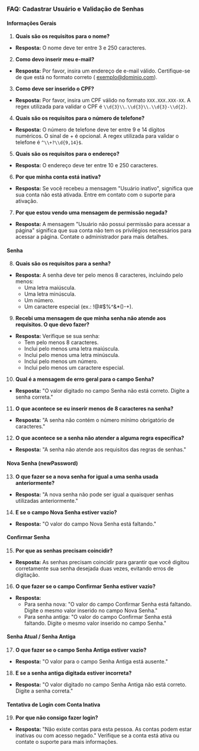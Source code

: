 ### FAQ: Cadastrar Usuário e Validação de Senhas

#### Informações Gerais

1. **Quais são os requisitos para o nome?**

- **Resposta:** O nome deve ter entre 3 e 250 caracteres.

2. **Como devo inserir meu e-mail?**

- **Resposta:** Por favor, insira um endereço de e-mail válido. Certifique-se de que está no formato correto (
  exemplo@dominio.com).

3. **Como deve ser inserido o CPF?**

- **Resposta:** Por favor, insira um CPF válido no formato `XXX.XXX.XXX-XX`. A regex utilizada para validar o CPF
  é `\\d{3}\\.\\d{3}\\.\\d{3}-\\d{2}`.

4. **Quais são os requisitos para o número de telefone?**

- **Resposta:** O número de telefone deve ter entre 9 e 14 dígitos numéricos. O sinal de + é opcional. A regex utilizada
  para validar o telefone é `^\\+?\\d{9,14}$`.

5. **Quais são os requisitos para o endereço?**

- **Resposta:** O endereço deve ter entre 10 e 250 caracteres.

6. **Por que minha conta está inativa?**

- **Resposta:** Se você recebeu a mensagem "Usuário inativo", significa que sua conta não está ativada. Entre em contato
  com o suporte para ativação.

7. **Por que estou vendo uma mensagem de permissão negada?**

- **Resposta:** A mensagem "Usuário não possui permissão para acessar a página" significa que sua conta não tem os
  privilégios necessários para acessar a página. Contate o administrador para mais detalhes.

#### Senha

8. **Quais são os requisitos para a senha?**

- **Resposta:** A senha deve ter pelo menos 8 caracteres, incluindo pelo menos:
    - Uma letra maiúscula.
    - Uma letra minúscula.
    - Um número.
    - Um caractere especial (ex.: !@#$%^&*()-+).

9. **Recebi uma mensagem de que minha senha não atende aos requisitos. O que devo fazer?**

- **Resposta:** Verifique se sua senha:
    - Tem pelo menos 8 caracteres.
    - Inclui pelo menos uma letra maiúscula.
    - Inclui pelo menos uma letra minúscula.
    - Inclui pelo menos um número.
    - Inclui pelo menos um caractere especial.

10. **Qual é a mensagem de erro geral para o campo Senha?**

- **Resposta:** "O valor digitado no campo Senha não está correto. Digite a senha correta."

11. **O que acontece se eu inserir menos de 8 caracteres na senha?**

- **Resposta:** "A senha não contém o número mínimo obrigatório de caracteres."

12. **O que acontece se a senha não atender a alguma regra específica?**

- **Resposta:** "A senha não atende aos requisitos das regras de senhas."

#### Nova Senha (newPassword)

13. **O que fazer se a nova senha for igual a uma senha usada anteriormente?**

- **Resposta:** "A nova senha não pode ser igual a quaisquer senhas utilizadas anteriormente."

14. **E se o campo Nova Senha estiver vazio?**

- **Resposta:** "O valor do campo Nova Senha está faltando."

#### Confirmar Senha

15. **Por que as senhas precisam coincidir?**

- **Resposta:** As senhas precisam coincidir para garantir que você digitou corretamente sua senha desejada duas vezes,
  evitando erros de digitação.

16. **O que fazer se o campo Confirmar Senha estiver vazio?**

- **Resposta:**
    - Para senha nova: "O valor do campo Confirmar Senha está faltando. Digite o mesmo valor inserido no campo Nova
      Senha."
    - Para senha antiga: "O valor do campo Confirmar Senha está faltando. Digite o mesmo valor inserido no campo Senha."

#### Senha Atual / Senha Antiga

17. **O que fazer se o campo Senha Antiga estiver vazio?**

- **Resposta:** "O valor para o campo Senha Antiga está ausente."

18. **E se a senha antiga digitada estiver incorreta?**

- **Resposta:** "O valor digitado no campo Senha Antiga não está correto. Digite a senha correta."

#### Tentativa de Login com Conta Inativa

19. **Por que não consigo fazer login?**

- **Resposta:** "Não existe contas para esta pessoa. As contas podem estar inativas ou com acesso negado." Verifique se
  a conta está ativa ou contate o suporte para mais informações.